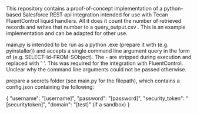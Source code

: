This repository contains a proof-of-concept implementation of a python-based Salesforce REST api integration intended for use with Tecan FluentControl liquid handlers. All it does it count the number of retrieved records and writes that number to a query_output.csv . This is an example implementation and can be adapted for other use.

main.py is intended to be run as a python .exe (prepare it with (e.g. pyinstaller)) and accepts a single command line argument query in the form of (e.g. SELECT-Id-FROM-SObject). The - are stripped during execution and replaced with ' '. This was required for the integration with FluentControl. Unclear why the command line arguments could not be passed otherwise.

prepare a secrets folder (see main.py for the filepath), which contains a config.json containing the following:

{
    "username": "[username]",
    "password": "[password]",
    "security_token": "[securitytoken]",
    "domain": "[test]" (if a sandbox)
}
